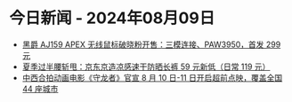 # 今日新闻 - 2024年08月09日
- [黑爵 AJ159 APEX 无线鼠标破晓粉开售：三模连接、PAW3950，首发 299 元](https://www.ithome.com/0/787/247.htm)
- [夏季过半腰斩甩：京东京造凉感速干防晒长裤 59 元新低（日常 119 元）](https://lapin.ithome.com/html/digi/787246.htm)
- [中西合拍动画电影《守龙者》官宣 8 月 10 日-11 日开启超前点映，覆盖全国 44 座城市](https://www.ithome.com/0/787/245.htm)
